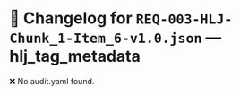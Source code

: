 # 📝 Changelog for `REQ-003-HLJ-Chunk_1-Item_6-v1.0.json` — **hlj_tag_metadata**

❌ No audit.yaml found.
